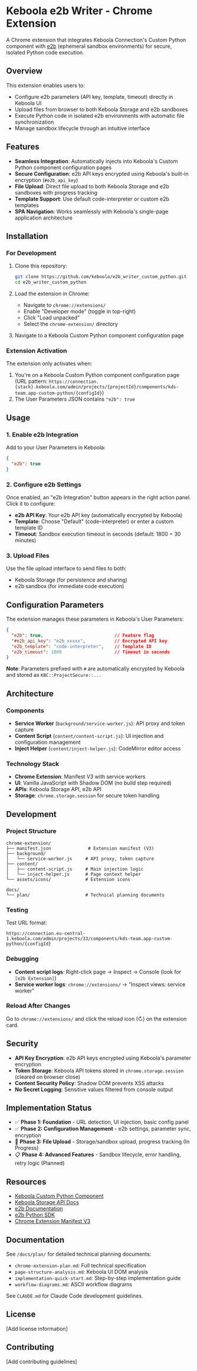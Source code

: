 # Keboola e2b Writer - Chrome Extension

A Chrome extension that integrates Keboola Connection's Custom Python component with [e2b](https://e2b.dev/) (ephemeral sandbox environments) for secure, isolated Python code execution.

## Overview

This extension enables users to:
- Configure e2b parameters (API key, template, timeout) directly in Keboola UI
- Upload files from browser to both Keboola Storage and e2b sandboxes
- Execute Python code in isolated e2b environments with automatic file synchronization
- Manage sandbox lifecycle through an intuitive interface

## Features

- **Seamless Integration**: Automatically injects into Keboola's Custom Python component configuration pages
- **Secure Configuration**: e2b API keys encrypted using Keboola's built-in encryption (`#e2b_api_key`)
- **File Upload**: Direct file upload to both Keboola Storage and e2b sandboxes with progress tracking
- **Template Support**: Use default code-interpreter or custom e2b templates
- **SPA Navigation**: Works seamlessly with Keboola's single-page application architecture

## Installation

### For Development

1. Clone this repository:
   ```bash
   git clone https://github.com/keboola/e2b_writer_custom_python.git
   cd e2b_writer_custom_python
   ```

2. Load the extension in Chrome:
   - Navigate to `chrome://extensions/`
   - Enable "Developer mode" (toggle in top-right)
   - Click "Load unpacked"
   - Select the `chrome-extension/` directory

3. Navigate to a Keboola Custom Python component configuration page

### Extension Activation

The extension only activates when:
1. You're on a Keboola Custom Python component configuration page (URL pattern: `https://connection.{stack}.keboola.com/admin/projects/{projectId}/components/kds-team.app-custom-python/{configId}`)
2. The User Parameters JSON contains `"e2b": true`

## Usage

### 1. Enable e2b Integration

Add to your User Parameters in Keboola:
```json
{
  "e2b": true
}
```

### 2. Configure e2b Settings

Once enabled, an "e2b Integration" button appears in the right action panel. Click it to configure:

- **e2b API Key**: Your e2b API key (automatically encrypted by Keboola)
- **Template**: Choose "Default" (code-interpreter) or enter a custom template ID
- **Timeout**: Sandbox execution timeout in seconds (default: 1800 = 30 minutes)

### 3. Upload Files

Use the file upload interface to send files to both:
- Keboola Storage (for persistence and sharing)
- e2b sandbox (for immediate code execution)

## Configuration Parameters

The extension manages these parameters in Keboola's User Parameters:

```json
{
  "e2b": true,                           // Feature flag
  "#e2b_api_key": "e2b_xxxxx",           // Encrypted API key
  "e2b_template": "code-interpreter",    // Template ID
  "e2b_timeout": 1800                    // Timeout in seconds
}
```

**Note**: Parameters prefixed with `#` are automatically encrypted by Keboola and stored as `KBC::ProjectSecure::...`

## Architecture

### Components

- **Service Worker** (`background/service-worker.js`): API proxy and token capture
- **Content Script** (`content/content-script.js`): UI injection and configuration management
- **Inject Helper** (`content/inject-helper.js`): CodeMirror editor access

### Technology Stack

- **Chrome Extension**: Manifest V3 with service workers
- **UI**: Vanilla JavaScript with Shadow DOM (no build step required)
- **APIs**: Keboola Storage API, e2b API
- **Storage**: `chrome.storage.session` for secure token handling

## Development

### Project Structure

```
chrome-extension/
├── manifest.json              # Extension manifest (V3)
├── background/
│   └── service-worker.js     # API proxy, token capture
├── content/
│   ├── content-script.js     # Main injection logic
│   └── inject-helper.js      # Page context helper
└── assets/icons/             # Extension icons

docs/
└── plan/                     # Technical planning documents
```

### Testing

Test URL format:
```
https://connection.eu-central-1.keboola.com/admin/projects/33/components/kds-team.app-custom-python/{configId}
```

### Debugging

- **Content script logs**: Right-click page → Inspect → Console (look for `[e2b Extension]`)
- **Service worker logs**: `chrome://extensions/` → "Inspect views: service worker"

### Reload After Changes

Go to `chrome://extensions/` and click the reload icon (↻) on the extension card.

## Security

- **API Key Encryption**: e2b API keys encrypted using Keboola's parameter encryption
- **Token Storage**: Keboola API tokens stored in `chrome.storage.session` (cleared on browser close)
- **Content Security Policy**: Shadow DOM prevents XSS attacks
- **No Secret Logging**: Sensitive values filtered from console output

## Implementation Status

- ✅ **Phase 1: Foundation** - URL detection, UI injection, basic config panel
- ✅ **Phase 2: Configuration Management** - e2b settings, parameter sync, encryption
- 🚧 **Phase 3: File Upload** - Storage/sandbox upload, progress tracking (In Progress)
- 📋 **Phase 4: Advanced Features** - Sandbox lifecycle, error handling, retry logic (Planned)

## Resources

- [Keboola Custom Python Component](https://github.com/keboola/component-custom-python)
- [Keboola Storage API Docs](https://keboola.docs.apiary.io/)
- [e2b Documentation](https://e2b.dev/docs)
- [e2b Python SDK](https://github.com/e2b-dev/e2b)
- [Chrome Extension Manifest V3](https://developer.chrome.com/docs/extensions/mv3/)

## Documentation

See `/docs/plan/` for detailed technical planning documents:
- `chrome-extension-plan.md`: Full technical specification
- `page-structure-analysis.md`: Keboola UI DOM analysis
- `implementation-quick-start.md`: Step-by-step implementation guide
- `workflow-diagrams.md`: ASCII workflow diagrams

See `CLAUDE.md` for Claude Code development guidelines.

## License

[Add license information]

## Contributing

[Add contributing guidelines]
